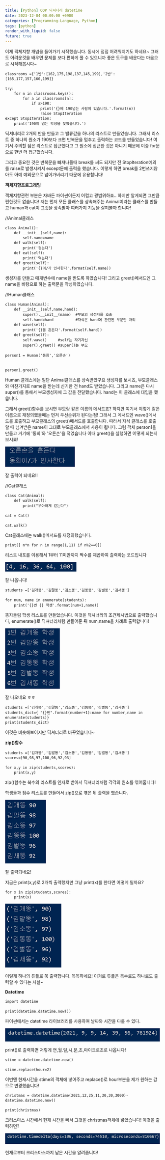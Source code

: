 ```yaml
---
title: [Python] OOP 딕셔너리 datetime
date: 2023-12-04 00:00:00 +0900
categories: [Programming-Language, Python]
tags: [python]
render_with_liquid: false
future: true
---
```


이제 객체지향 개념을 들어가기 시작했습니다. 동시에 점점 어려워지기도 하네요~ 그래도 어려운것을 배우면 문제를 보다 편하게 풀 수 있으니까 좋은 도구를 배운다는 마음으로 시작해봅시다~

```
classrooms ={'1반':[162,175,198,137,145,199],'2반':[165,177,157,160,199]}

try:
    for n in classrooms.keys():
        for a in classrooms[n]:
            if a>190:
                print('{}에 190넘는 사람이 있습니다.'.format(n))
                raise StopIteration
except StopIteration:
    print('190이 넘는 학생을 찾았습니다.')
```

딕셔너리로 2개의 반을 만들고 그 밸류값을 하나의 리스트로 만들었습니다. 그래서 리스트 중 하나의 원소가 190보다 크면 반복문을 멈추고 출력하는 코드를 만들었습니다! 여기서 주의할 점은 리스트로 접근했다고 그 원소에 접근한 것은 아니기 때문에 이중 for문으로 한번 더 접근했습니다.

그리고 중요한 것은 반복문을 빠져나올때 break를 써도 되지만 전 StopIteration예외를 raise로 발생시켜서 except문에 출력을 했습니다. 이렇게 하면 break를 2번쓰지않아도 아예 예외문으로 넘어가버리기 때문에 유용합니다!

**객체지향프로그래밍**

객체지향관련 부분은 자바든 파이썬이든지 어렵고 광범위하죠.. 하지만 알게되면 그만큼 편한것도 없습니다! 저는 먼저 모든 클래스를 상속해주는 Animal이라는 클래스를 만들고 human과 cat이 그것을 상속받아 여러가지 기능을 살펴볼까 합니다!

//Animal클래스

```
class Animal():
    def __init__(self,name):
        self.name=name
    def walk(self):
        print('걷는다')
    def eat(self):
        print('먹는다')
    def greet(self):
        print('{}이/가 인사한다'.format(self.name))
```

생성자를 만들고 매개변수에 name을 받도록 하였습니다! 그리고 greet()메서드엔 그 name을 바탕으로 하는 출력문을 작성하였습니다.

//Human클래스

```
class Human(Animal):
    def __init__(self,name,hand):
        super().__init__(name)  #부모의 생성자를 호출
        self.hand=hand          #자식은 hand에 관련된 부분만 처리
    def wave(self):
        print('{}을 흔든다'.format(self.hand))
    def greet(self):
        self.wave()     #self는 자기자신
        super().greet() #super()는 부모

person1 = Human('동희','오른손')


person1.greet()
```

Human 클래스에는 일단 Animal클래스를 상속받았구요 생성자를 보시죠, 부모클래스와 마찬가지로 name을 받는데 신기한 건 hand도 받았습니다. 그리고 name은 다시 super()를 통해서 부모생성자에 그 값을 전달했습니다. hand는 이 클래스에 대입을 했씁니다.

그래서 greet()함수를 보시면 부모랑 같은 이름의 메서드죠? 하지만 여기서 이렇게 같은 이름으로 재정의했을때는 먼저 우선순위가 된다는점! 그래서 그 메서드엔 wave()메서드를 호출하고 부모클래스의 greet()메서드를 호출합니다. 따라서 자식 클래스를 호출할 때 넘겨받은 name이 그대로 부모클래스에서 사용이 됩니다. 그럼 객체 person1을 만들고 거기에 '동희'와 '오른손'을 적었습니다 이때 greet()을 실행하면 어떻게 되는지 보시죠!

![Desktop View](/assets/img/Programming-Language/Python/OOP/1.png)

잘 출력이 되네요!!

//Cat클래스

```
class Cat(Animal):
    def walk(self):
        print("우아하게 걷는다")

cat = Cat()

cat.walk()
```

Cat클래스에는 walk()메서드를 재정의했습니다.

```
print([ n*n for n in range(1,11) if n%2==0])
```

리스트 내포를 이용해서 1부터 11미만까지 짝수를 제곱하여 출력하는 코드입니다

![Desktop View](/assets/img/Programming-Language/Python/OOP/2.png)

잘 나옵니다!

```
students =['김개똥','김말똥','김소똥','김똥똥','김벌똥','김새똥']

for num, name in enumerate(students):
    print('{}번 {} 학생'.format(num+1,name))
```

똥자돌림 학생 리스트를 만들었습니다. 이것을 딕셔너리의 조건제시법으로 출력했습니다, enumerate()로 딕셔너리처럼 만들어준 뒤 num,name을 차례로 출력합니다!

![Desktop View](/assets/img/Programming-Language/Python/OOP/3.png)

잘 나오네요 ㅎㅎ

```
students =['김개똥','김말똥','김소똥','김똥똥','김벌똥','김새똥']
students_dict={ "{}번".format(number+1):name for number,name in enumerate(students)}
print(students_dict)
```

이것은 비슷해보이지만 딕셔너리로 바꾸었습니다~

**zip()함수**

```
students =['김개똥','김말똥','김소똥','김똥똥','김벌똥','김새똥']
scores=[90,98,97,100,96,92,93]

for x,y in zip(students,scores):
    print(x,y)
```

zip()함수는 복수의 리스트를 인자로 받아서 딕셔너리처럼 각각의 원소를 엮어줍니다!

학생들과 점수 리스트를 만들어서 zip()으로 엮은 뒤 출력을 했습니다.

![Desktop View](/assets/img/Programming-Language/Python/OOP/4.png)

잘 출력되네요!

지금은 print(x,y)로 2개씩 출력했지만 그냥 print(x)를 한다면 어떻게 될까요?

```
for x in zip(students,scores):
    print(x)
```

![Desktop View](/assets/img/Programming-Language/Python/OOP/5.png)

이렇게 하나의 튜플로 쭉 출력합니다. 똑똑하네요! 이거로 튜플은 복수로도 하나로도 출력할 수 있다는 사실~

**Datetime**

```
import datetime

print(datetime.datetime.now())
```

파이썬에서는 datetime 라이브러리를 사용하여 날짜와 시간을 다룰 수 있다.

![Desktop View](/assets/img/Programming-Language/Python/OOP/6.png)

print()로 출력하면 저렇게 연,월.일,시,분,초,마이크로초로 나옵니다!

```
stime = datetime.datetime.now()

stime.replace(hour=2)
```

이번엔 현재시간을 stime의 객체에 넣어주고 replace()로 hour부분을 제가 원하는 값으로 변경했습니다!

```
christmas = datetime.datetime(2021,12,25,11,30,30,3000)-datetime.datetime.now()

print(christmas)
```

크리스마스 시간에서 현재 시간을 빼서 그것을 christmas객체에 넣었습니다! 이것을 출력하면?

![Desktop View](/assets/img/Programming-Language/Python/OOP/7.png)

현재로부터 크리스마스까지 남은 시간을 알려줍니다!